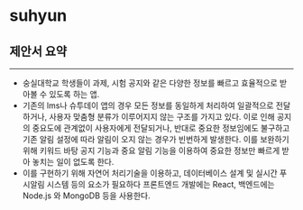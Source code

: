 # suhyun 

## 제안서 요약
*********************************
+ 숭실대학교 학생들이 과제, 시험 공지와 같은 다양한 정보를 빠르고 효율적으로 받아볼 수 있도록 하는 앱.<br/>
+ 기존의 lms나 슈투데이 앱의 경우 모든 정보를 동일하게 처리하여 일괄적으로 전달하거나, 사용자 맞춤형 분류가 이루어지지 않는 구조를 가지고 있다. 이로 인해 공지의 중요도에 관계없이 사용자에게 전달되거나, 반대로 중요한 정보임에도 불구하고 기존 알림 설정에 따라 알림이 오지 않는 경우가 빈번하게 발생한다. 이를 보완하기 위해 키워드 바탕 공지 기능과 중요 알림 기능을 이용하여 중요한 정보만 빠르게 받아 놓치는 일이 없도록 한다.<br/>
+ 이를 구현하기 위해 자연어 처리기술을 이용하고, 데이터베이스 설계 및 실시간 푸시알림 시스템 등의 요소가 필요하다 프론트엔드 개발에는 React, 백엔드에는 Node.js 와 MongoDB 등을 사용한다.
